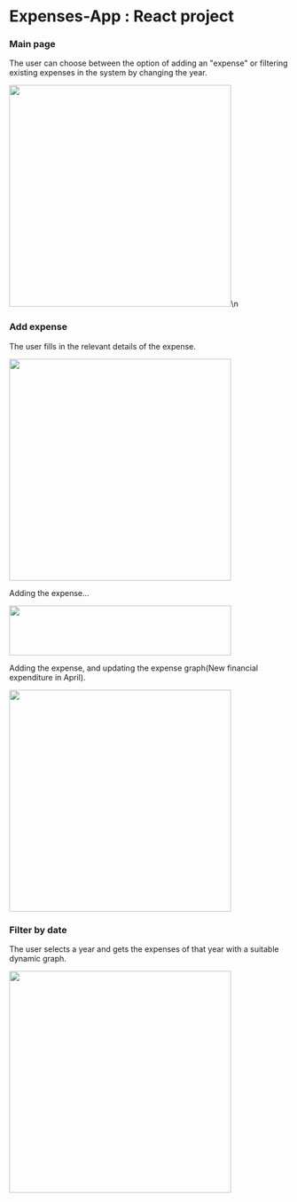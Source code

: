 # Expenses-App : React project



### Main page
The user can choose between the option of adding an "expense" or filtering existing expenses in the system by changing the year.

<img src=https://user-images.githubusercontent.com/62293316/160861380-bdccb9ab-75de-4b09-8de7-cd78be5d15f0.png width="400" height="400">\n


### Add expense
The user fills in the relevant details of the expense.

<img src=https://user-images.githubusercontent.com/62293316/160864048-9c94f41f-0f08-4103-9aec-c7401fb2c0c7.png width="400" height="400">

Adding the expense...

<img src=https://user-images.githubusercontent.com/62293316/160864165-58632d4c-979b-4b1c-825b-e2fe2aaec3d5.png width="400" height="90">

Adding the expense, and updating the expense graph(New financial expenditure in April).

<img src=https://user-images.githubusercontent.com/62293316/160864218-ed6c953e-889b-4438-90b4-c9d6a0cc1779.png width="400" height="400">


### Filter by date

The user selects a year and gets the expenses of that year with a suitable dynamic graph.

<img src= https://user-images.githubusercontent.com/62293316/160866260-91f1e06f-0946-4d72-b9c9-4af8c5f8191c.png width="400" height="400">
